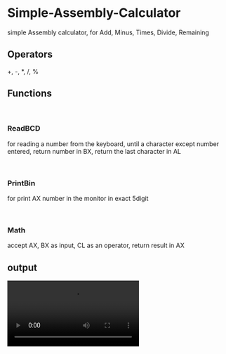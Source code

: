 # Simple-Assembly-Calculator
simple Assembly calculator, for Add, Minus, Times, Divide, Remaining

<h2>Operators</h2>
  +, -, *, /, %
  
<h2>Functions</h2>
&nbsp; <h3>ReadBCD</h3>
for reading a number from the keyboard, until a character except number entered,
return number in BX, return the last character in AL

&nbsp; <h3>PrintBin</h3>
for print AX number in the monitor in exact 5digit

&nbsp; <h3>Math</h3>
accept AX, BX as input, CL as an operator,
return result in AX

<h2>output</h2>
<video controls>
  <source src="output.mp4" type="video/mp4">
</video>
